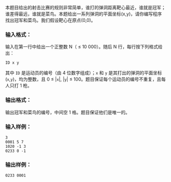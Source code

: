 <!-- Title
射击比赛 (20)
-->
本题目给出的射击比赛的规则非常简单，谁打的弹洞距离靶心最近，谁就是冠军；谁差得最远，谁就是菜鸟。本题给出一系列弹洞的平面坐标(x,y)，请你编写程序找出冠军和菜鸟。我们假设靶心在原点(0,0)。

### 输入格式：

输入在第一行中给出一个正整数 N（ $\le$ 10 000）。随后 N 行，每行按下列格式给出：

    
    
    ID x y
    

其中 `ID` 是运动员的编号（由 4 位数字组成）；`x` 和 `y` 是其打出的弹洞的平面坐标(`x`,`y`)，均为整数，且 0 $\le$
|`x`|, |`y`| $\le$ 100。题目保证每个运动员的编号不重复，且每人只打 1 枪。

### 输出格式：

输出冠军和菜鸟的编号，中间空 1 格。题目保证他们是唯一的。

### 输入样例：

    
    
    3
    0001 5 7
    1020 -1 3
    0233 0 -1
    

### 输出样例：

    
    
    0233 0001
    

